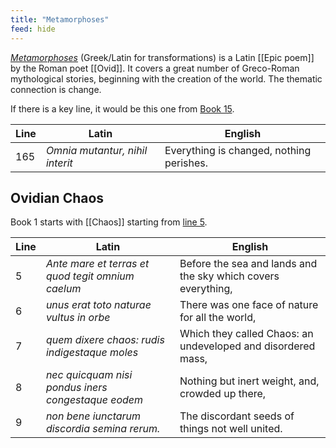 ```yaml
---
title: "Metamorphoses"
feed: hide
---
```


_[Metamorphoses](https://www.worldcat.org/title/metamorphoses/oclc/52547579)_ (Greek/Latin for transformations) is a Latin [[Epic poem]] by the Roman poet [[Ovid]]. It covers a great number of Greco-Roman mythological stories, beginning with the creation of the world. The thematic connection is change.

If there is a key line, it would be this one from [Book 15](http://www.perseus.tufts.edu/hopper/text?doc=Ov.+Met.+15.165&fromdoc=Perseus%3Atext%3A1999.02.0029).

|Line|Latin|English|
|----|-----|-------|
|165|_Omnia mutantur, nihil interit_|Everything is changed, nothing perishes.|

## Ovidian Chaos

Book 1 starts with [[Chaos]] starting from [line 5](http://www.perseus.tufts.edu/hopper/text?doc=Perseus%3Atext%3A1999.02.0029%3Abook%3D1%3Acard%3D5). 

|Line|Latin|English|
|----|-----|--------|
|5|_Ante mare et terras et quod tegit omnium caelum_|Before the sea and lands and the sky which covers everything,|
|6|_unus erat toto naturae vultus in orbe_|There was one face of nature for all the world,|
|7|_quem dixere chaos: rudis indigestaque moles_|Which they called Chaos: an undeveloped and disordered mass,|
|8|_nec quicquam nisi pondus iners congestaque eodem_|Nothing but inert weight, and, crowded up there,|
|9|_non bene iunctarum discordia semina rerum._|The discordant seeds of things not well united.|

